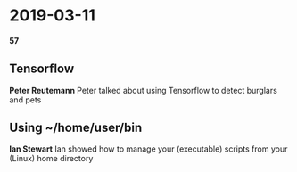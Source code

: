 # 2019-03-11
#### 57

## Tensorflow
**Peter Reutemann** 
Peter talked about using Tensorflow to detect burglars and pets

## Using ~/home/user/bin
**Ian Stewart** 
Ian showed how to manage your (executable) scripts from your (Linux) home directory
